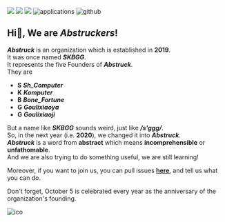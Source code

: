 ![](https://komarev.com/ghpvc/?username=Abstruck-Studio&color=f1948a) [![][Official-website-ima]][Official-website] [![][MCMOD-ima]][MCMOD] ![applications] ![github]
## Hi👋, We are __*Abstruckers*__!

__*Abstruck*__ is an organization which is established in __2019__.  
It was once named __*SKBGG*__.  
It represents the five Founders of __*Abstruck*__.  
They are  

* **S**    __*Sh_Computer*__
* **K**    __*Komputer*__
* **B**    __*Bone_Fortune*__
* **G**    __*Goulixiaoya*__
* **G**    __*Goulixiaoji*__  

But a name like __*SKBGG*__ sounds weird, just like __*\/s'ggg\/*__.  
So, in the next year (i.e. __2020__), we changed it into __*Abstruck*__.  
__*Abstruck*__ is a word from __abstract__ which means __incomprehensible__ or __unfathomable__.  
And we are also trying to do something useful, we are still learning!  
  
Moreover, if you want to join us, you can pull issues [**here**](https://github.com/Abstruck-Studio/.github/issues), and tell us what you can do.

Don't forget, October 5 is celebrated every year as the anniversary of the organization's founding.

![ico](https://avatars.githubusercontent.com/u/99525714?s=400&u=468cd6da0b3f2c2c2d738c554c1fdc6861610b71&v=4)


[MCMOD-ima]:https://img.shields.io/badge/MCMOD-Abstruck-green
[MCMOD]:https://www.mcmod.cn/author/25485.html
[Official-website-ima]:https://img.shields.io/badge/OFFICIAL%20WEBSITE-Abstruck-red
[Official-website]:http://Abstruck-Studio.github.io
[applications]:https://img.shields.io/github/issues/Abstruck-Studio/.github?label=Applications
[github]:https://img.shields.io/github/followers/Abstruck-Studio?label=Follow&style=social
